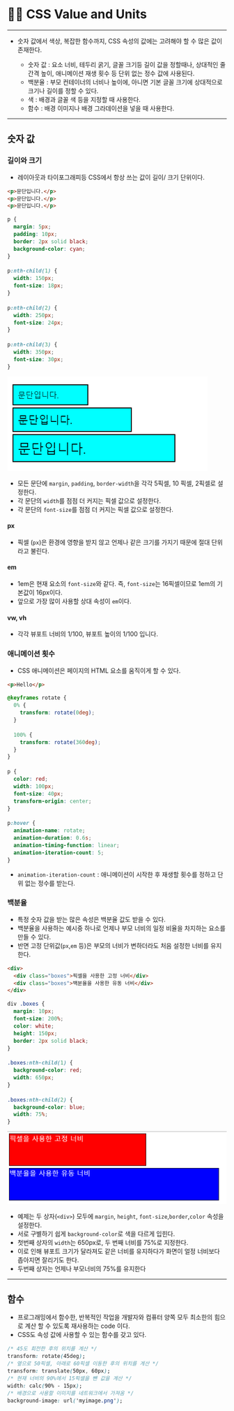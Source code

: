# 👮‍♀️ CSS Value and Units
---
- 숫자 값에서 색상, 복잡한 함수까지, CSS 속성의 값에는 고려해야 할 수 많은 값이 존재한다.

    - 숫자 값 : 요소 너비, 테두리 굵기, 글꼴 크기등 길이 값을 정할때나, 상대적인 줄 간격 높이, 애니메이션 재생 횟수 등 단위 없는 정수 값에 사용된다.
    - 백분율 : 부모 컨테이너의 너비나 높이에, 아니면 기본 글꼴 크기에 상대적으로 크기나 길이를 정할 수 있다.
    - 색 : 배경과 글꼴 색 등을 지정할 때 사용한다.
    - 함수 : 배경 이미지나 배경 그라데이션을 넣을 때 사용한다.
---
## 숫자 값

### 길이와 크기
- 레이아웃과 타이포그래피등 CSS에서 항상 쓰는 값이 길이/ 크기 단위이다.

```html
<p>문단입니다.</p>
<p>문단입니다.</p>
<p>문단입니다.</p>
```
```css
p {
  margin: 5px;
  padding: 10px;
  border: 2px solid black;
  background-color: cyan;
}

p:nth-child(1) {
  width: 150px;
  font-size: 18px;
}

p:nth-child(2) {
  width: 250px;
  font-size: 24px;
}

p:nth-child(3) {
  width: 350px;
  font-size: 30px;
}
```

![css_value](../../image/css/css_value.png)

- 모든 문단에 `margin`, `padding`, `border-width`을 각각 5픽셀, 10 픽셀, 2픽셀로 설정한다.
- 각 문단의 `width`를 점점 더 커지는 픽셀 값으로 설정한다.
- 각 문단의 `font-size`를 점점 더 커지는 픽셀 값으로 설정한다.

#### px
- 픽셀 (`px`)은 환경에 영향을 받지 않고 언제나 같은 크기를 가지기 때문에 절대 단위라고 불린다.

#### em
- 1em은 현재 요소의 `font-size`와 같다. 즉, `font-size`는 16픽셀이므로 1em의 기본값이 16px이다.
- 앞으로 가장 많이 사용할 상대 속성이 `em`이다.

#### vw, vh
- 각각 뷰포트 너비의 1/100, 뷰포트 높이의 1/100 입니다.

### 애니메이션 횟수
- CSS 애니메이션은 페이지의 HTML 요소를 움직이게 할 수 있다.

```HTML
<p>Hello</p>
```

```CSS
@keyframes rotate {
  0% {
    transform: rotate(0deg);
  }

  100% {
    transform: rotate(360deg);
  }
}

p {
  color: red;
  width: 100px;
  font-size: 40px;
  transform-origin: center;
}

p:hover {
  animation-name: rotate;
  animation-duration: 0.6s;
  animation-timing-function: linear;
  animation-iteration-count: 5;
}
```
- `animation-iteration-count` : 애니메이션이 시작한 후 재생할 횟수를 정하고 단위 없는 정수를 받는다.

### 백분율
- 특정 숫자 값을 받는 많은 속성은 백분율 값도 받을 수 있다.
- 백분율을 사용하는 예시중 하나로 언제나 부모 너비의 일정 비율을 차지하는 요소를 만들 수 있다.
- 반면 고정 단위값(`px`,`em` 등)은 부모의 너비가 변하더라도 처음 설정한 너비를 유지한다.

```html
<div>
  <div class="boxes">픽셀을 사용한 고정 너비</div>
  <div class="boxes">백분율을 사용한 유동 너비</div>
</div>
```

```css
div .boxes {
  margin: 10px;
  font-size: 200%;
  color: white;
  height: 150px;
  border: 2px solid black;
}

.boxes:nth-child(1) {
  background-color: red;
  width: 650px;
}

.boxes:nth-child(2) {
  background-color: blue;
  width: 75%;
}
```

![css_pixel](../../image/css/css_pixel.png)

- 예제는 두 상자(`<div>`) 모두에 `margin`, `height`, `font-size`,`border`,`color` 속성을 설정한다.
- 서로 구별하기 쉽게 `background-color`로 색을 다르게 입힌다.
- 첫번째 상자의 `width`는 650px로, 두 번째 너비를 75%로 지정한다.
- 이로 인해 뷰포트 크기가 달라져도 같은 너비를 유지하다가 화면이 얼정 너비보다 좁아지면 잘리기도 한다.
- 두번째 상자는 언제나 부모너비의 75%를 유지한다

---
## 함수

- 프로그래밍에서 함수한, 반복적인 작업을 개발자와 컴퓨터 양쪽 모두 최소한의 힘으로 계산 할 수 있도록 재사용하는 code 이다.
- CSS도 속성 값에 사용할 수 있는 함수를 갖고 있다.

```CSS
/* 45도 회전한 후의 위치를 계산 */
transform: rotate(45deg);
/* 옆으로 50픽셀, 아래로 60픽셀 이동한 후의 위치를 계산 */
transform: translate(50px, 60px);
/* 현재 너비의 90%에서 15픽셀을 뺀 값을 계산 */
width: calc(90% - 15px);
/* 배경으로 사용할 이미지를 네트워크에서 가져옴 */
background-image: url('myimage.png');
```